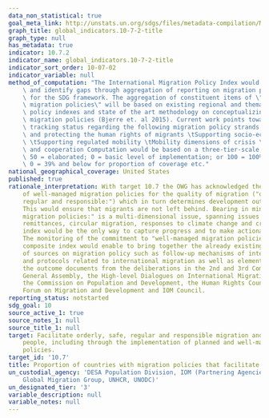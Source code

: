 ```yaml
---
data_non_statistical: true
goal_meta_link: http://unstats.un.org/sdgs/files/metadata-compilation/Metadata-Goal-10.pdf
graph_title: global_indicators.10-7-2-title
graph_type: null
has_metadata: true
indicator: 10.7.2
indicator_name: global_indicators.10-7-2-title
indicator_sort_order: 10-07-02
indicator_variable: null
method_of_computation: "The International Migration Policy Index would track development\
    \ and identify gaps through aggregation of reporting on migration policies relevant\
    \ for the SDG framework. The aggregation of constituent items of \"well-managed\
    \ migration policies\" will be based on existing regional and thematic migration\
    \ policy indexes and state of the art methodology on conceptualizing and measuring\
    \ migration policies (Bjerre et. al 2015). Current work points toward the index\
    \ tracking status regarding the following migration policy strands: \tPromoting\
    \ and protecting the human rights of migrants \tSupporting socio-economic outcome\
    \ \tSupporting regulated mobility \tMobility dimensions of crisis \tPartnerships\
    \ and cooperation Computation would be based on a three-tier-scale, e.g. 100 = comprehensive;\
    \ 50 = elaborated; 0 = basic level of implementation; or 100 = 100%-90%; 50 = 89%-40%;\
    \ 0 = 39% and below for proportion of coverage etc."
national_geographical_coverage: United States
published: true
rationale_interpretation: With target 10.7 the OWG has acknowledged the significance
    of well-managed migration policies for the quality of migration ("orderly, safe,
    regular and responsible:") which in turn determines development outcomes of migration.
    This would ensure that migrants are not left behind. Bearing in mind that "well-managed
    migration policies:" is a multi-dimensional issue, spanning issues like migrant
    remittances, circular migration, responses to climate change and crises; a composite
    index would be the only way to capture progress and to make actionable gap analyses.
    The monitoring of the commitment to "well-managed migration policies:" through a
    composite index would enable to bring together the already existing broad range
    of sources on migration policy such as follow-up mechanisms of international conventions
    and protocols related to international migration as well as elements captured in
    the outcome documents from the deliberations in the 2nd and 3rd Committees of the
    General Assembly, the High-level Dialogues on International Migration and Development,
    the Commission on Population and Development, the Human Rights Council, the Global
    Forum on Migration and Development and IOM Council.
reporting_status: notstarted
sdg_goal: 10
source_active_1: true
source_notes_1: null
source_title_1: null
target: Facilitate orderly, safe, regular and responsible migration and mobility of
    people, including through the implementation of planned and well-managed migration
    policies.
target_id: '10.7'
title: Proportion of countries with migration policies that facilitate orderly, safe, regular and responsible migration and mobility of people
un_custodial_agency: 'DESA Population Division, IOM (Partnering Agencies: World Bank,
    Global Migration Group, UNHCR, UNODC)'
un_designated_tier: '3'
variable_description: null
variable_notes: null
---
```

